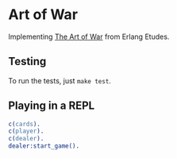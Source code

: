 # Art of War

Implementing [The Art of War](http://chimera.labs.oreilly.com/books/1234000000726/ch08.html#_the_art_of_war) from Erlang Etudes.

## Testing

To run the tests, just `make test`.

## Playing in a REPL

```erlang
c(cards).
c(player).
c(dealer).
dealer:start_game().
```
